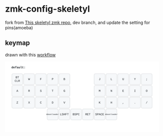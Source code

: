 # zmk-config-skeletyl

fork from [This skeletyl zmk repo](https://github.com/cyanindya/zmk-config), dev branch, and update the setting for pins(amoeba)

## keymap

drawn with this [workflow](https://github.com/caksoylar/keymap-drawer)

![Keymap](./keymap-drawer/skeletyl.svg)
